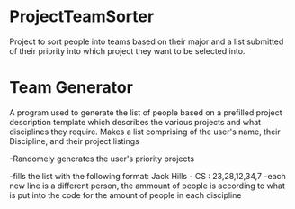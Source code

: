 # ProjectTeamSorter

Project to sort people into teams based on their major and a list submitted of their priority into which project they want to be selected into.

# Team Generator

A program used to generate the list of people based on a prefilled project description template which describes the various projects and what disciplines they require. Makes a list comprising of the user's name, their Discipline, and their project listings

-Randomely generates the user's priority projects

-fills the list with the following format: Jack Hills - CS : 23,28,12,34,7
-each new line is a different person, the ammount of people is according to what is put into the code for the amount of people in each discipline

